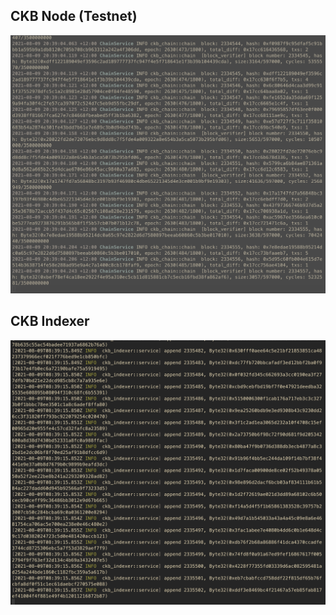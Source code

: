 ## CKB Node (Testnet)

![node](../resource/00/CKB-Node(testnet).png)


## CKB Indexer
![indexer](../resource/00/CKB-Indexer.png)
